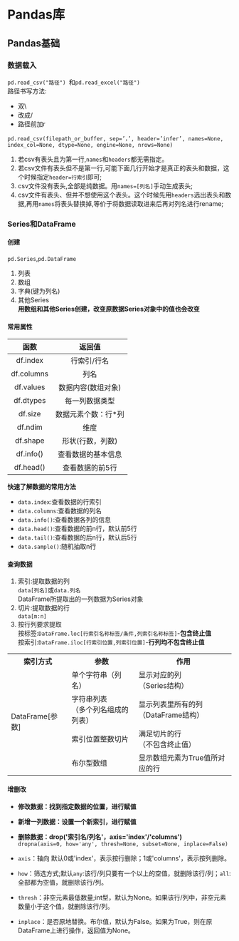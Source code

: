 # Pandas库  
## Pandas基础  
### 数据载入  
`pd.read_csv("路径") `和`pd.read_excel("路径")`  
路径书写方法:
- 双\  
- 改成/  
- 路径前加r  
```
pd.read_csv(filepath_or_buffer, sep=’，’, header=’infer’, names=None, index_col=None, dtype=None, engine=None, nrows=None)
```   
1. 若csv有表头且为第一行,`names`和`headers`都无需指定。  
2. 若csv文件有表头但不是第一行,可能下面几行开始才是真正的表头和数据，这个时候指定`header=行索引`即可;  
3. csv文件没有表头,全部是纯数据。用`names=[列名]`手动生成表头;  
4. csv文件有表头、但并不想使用这个表头。这个时候先用`headers`选出表头和数据,再用`names`将表头替换掉,等价于将数据读取进来后再对列名进行rename;  
### Series和DataFrame  
#### 创建  
`pd.Series`,`pd.DataFrame`  
1. 列表  
2. 数组  
3. 字典(键为列名)  
4. 其他Series  
**用数组和其他Series创建，改变原数据Series对象中的值也会改变**  
#### 常用属性  
| 函数|返回值
|:---:|:---:|
|  df.index|行索引/行名|
| df.columns|列名| 
|df.values|数据内容(数组对象)|
|df.dtypes|每一列数据类型|
|df.size|数据元素个数：行*列|
|df.ndim|维度|
|df.shape| 形状(行数，列数)|
|df.info()|查看数据的基本信息|
|df.head()|查看数据的前5行  
**快速了解数据的常用方法**  
- `data.index`:查看数据的行索引  
- `data.columns`:查看数据的列名  
- `data.info()`:查看数据各列的信息  
- `data.head()`:查看数据的前n行，默认前5行  
- `data.tail()`:查看数据的后n行，默认后5行  
- `data.sample()`:随机抽取n行  
#### 查询数据  
1. 索引:提取数据的列  
`data[列名]`或`data.列名`  
DataFrame所提取出的一列数据为Series对象  
2. 切片:提取数据的行  
`data[m:n]`  
3. 按行列要求提取  
按标签:`DataFrame.loc[行索引名称标签/条件,列索引名称标签]`-**包含终止值**  
按索引:`DataFrame.iloc[行索引位置,列索引位置]`-**行列均不包含终止值**  
<table>
	<tr>
	    <th>索引方式</th>
	    <th>参数</th>
	    <th>作用</th>  
	</tr >
	<tr >
	    <p align="center">
            <td rowspan="4">DataFrame[参数]</td>
        </p>
	    <td>单个字符串（列名）</td>
	    <td>显示对应的列<br>（Series结构）</td>
	</tr>
	<tr>
	    <td>字符串列表<br>（多个列名组成的列表）</td>
	    <td>显示列表里所有的列<br>（DataFrame结构）</td>
	</tr>
	<tr>
	    <td>索引位置整数切片</td>
	    <td>满足切片的行<br>（不包含终止值）</td>
	</tr>
	<tr>
	    <td >布尔型数组</td>
	    <td>显示数组元素为True值所对应的行</td>
</table>  

#### 增删改  
- **修改数据：找到指定数据的位置，进行赋值**
- **新增一列数据：设置一个新索引，进行赋值**
- **删除数据：drop('索引名/列名'，axis='index'/'columns')**  
`dropna(axis=0, how='any', thresh=None, subset=None, inplace=False)`

- `axis`：轴向 默认0或'index'，表示按行删除；1或'columns'，表示按列删除。
- `how`：筛选方式;默认`any`:该行/列只要有一个以上的空值，就删除该行/列；`all`:全部都为空值，就删除该行/列。
- `thresh`：非空元素最低数量;int型，默认为None。如果该行/列中，非空元素数量小于这个值，就删除该行/列。
- `inplace`：是否原地替换。布尔值，默认为False。如果为True，则在原DataFrame上进行操作，返回值为None。